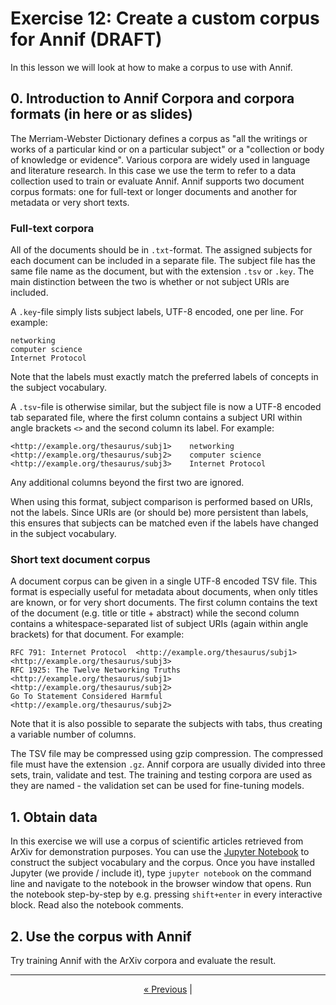 # Exercise 12: Create a custom corpus for Annif (DRAFT)

In this lesson we will look at how to make a corpus to use with Annif.

## 0. Introduction to Annif Corpora and corpora formats (in here or as slides)
The Merriam-Webster Dictionary defines a corpus as "all the writings or works of a particular kind or on a particular subject" or a "collection or body of knowledge or evidence".
Various corpora are widely used in language and literature research. In this case we use the term to refer to a data collection used to train or evaluate Annif.
Annif supports two document corpus formats: one for full-text or longer documents and another for metadata or very short texts.

### Full-text corpora
All of the documents should be in `.txt`-format. The assigned subjects for each document can be included in a separate file. The subject file has the same file name as the document, but with the
extension `.tsv` or `.key`.  The main distinction between the two is whether or not subject URIs are included. 

A  `.key`-file simply lists subject labels, UTF-8 encoded, one per line. For example:

```
networking
computer science
Internet Protocol
```

Note that the labels must exactly match the preferred labels of concepts in the subject vocabulary.


A  `.tsv`-file is otherwise similar, but the subject file is now a UTF-8 encoded tab separated file, where the first column contains a subject URI within angle brackets `<>` and the second column its label. For example:

```
<http://example.org/thesaurus/subj1>	networking
<http://example.org/thesaurus/subj2>	computer science
<http://example.org/thesaurus/subj3>	Internet Protocol
```

Any additional columns beyond the first two are ignored.

When using this format, subject comparison is performed based on URIs, not the labels. Since URIs are (or should be) more persistent than labels, this ensures that subjects can be matched even if the labels have changed in the subject
vocabulary.

### Short text document corpus 

A document corpus can be given in a single UTF-8 encoded TSV file. This format is especially useful for metadata about documents, when only titles are known, or for very short documents. The first column contains the text of the document (e.g. title or title + abstract) while the second column contains a whitespace-separated list of subject URIs (again within angle brackets) for that document. For example:

```
RFC 791: Internet Protocol	<http://example.org/thesaurus/subj1> <http://example.org/thesaurus/subj3>
RFC 1925: The Twelve Networking Truths	<http://example.org/thesaurus/subj1> <http://example.org/thesaurus/subj2>
Go To Statement Considered Harmful	<http://example.org/thesaurus/subj2>
```

Note that it is also possible to separate the subjects with tabs, thus creating a variable number of columns.

The TSV file may be compressed using gzip compression. The compressed file must have the extension `.gz`. Annif corpora are usually divided into three sets, train, validate and test. The training and testing corpora are used as they are named - the validation set can be used for fine-tuning models.

## 1. Obtain data
In this exercise we will use a corpus of scientific articles retrieved from ArXiv for demonstration purposes. You can use the [Jupyter Notebook](https://github.com/NatLibFi/Annif-tutorial/blob/update-spring-2021/data-sets/arxiv/create-arxiv-corpus.ipynb) to construct the subject vocabulary and the corpus. 
Once you have installed Jupyter (we provide / include it), type `jupyter notebook` on the command line and navigate to the notebook in the browser window that opens. Run the notebook step-by-step by e.g. pressing `shift+enter` in every interactive block. Read also the notebook comments.

## 2. Use the corpus with Annif
Try training Annif with the ArXiv corpora and evaluate the result.

---

<p align="center">
<a href="/exercises/11_incremental_learning.md">« Previous</a> |
</p>
